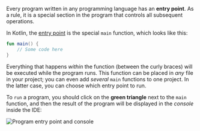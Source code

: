 Every program written in any programming language has an **entry point**.
As a rule, it is a special section in the program that controls all
subsequent operations.

In Kotlin, the [entry point](https://kotlinlang.org/docs/basic-syntax.html#program-entry-point) is the special `main` function, which looks like this:
```kotlin
fun main() {
    // Some code here
}
```

Everything that happens _within_ the function (between the curly braces)
will be executed while the program runs.
This function can be placed in _any_ file in your project;
you can even add _several_ `main` functions to one project.
In the latter case, you can choose which entry point to run.

To `run` a program, you should click on the **green triangle** next to the `main` function,
and then the result of the program will be displayed in the _console_ inside the IDE:

![Program entry point and console](../../utils/src/main/resources/images/part1/first.date/entry_point.png "Program entry point and console")